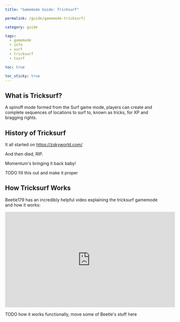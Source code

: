 ```yaml
---
title: "Gamemode Guide: Tricksurf"

permalink: /guide/gamemode-tricksurf/

category: guide

tags:
  - gamemode
  - info
  - surf
  - tricksurf
  - tsurf

toc: true

toc_sticky: true
---
```


## What is Tricksurf?

A spinoff mode formed from the Surf game mode, players can create and complete sequences of locations to surf to, known as tricks, for XP and bragging rights.

## History of Tricksurf

It all started on 
https://zskyworld.com/

And then died, RIP.

Momentum's bringing it back baby!

TODO fill this out and make it proper

## How Tricksurf Works

Beetle179 has an incredibly helpful video explaining the tricksurf gamemode and how it works:

<iframe width="560" height="315" src="https://www.youtube-nocookie.com/embed/Bcl27Y8pk4A" title="YouTube video player" frameborder="0" allow="accelerometer; autoplay; clipboard-write; encrypted-media; gyroscope; picture-in-picture" allowfullscreen></iframe>

TODO how it works functionally, move some of Beetle's stuff here